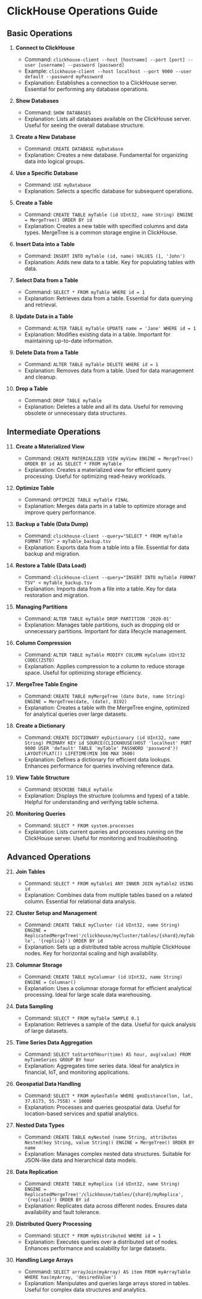
# ClickHouse Operations Guide

## Basic Operations

1. **Connect to ClickHouse**
   - Command: `clickhouse-client --host [hostname] --port [port] --user [username] --password [password]`
   - Example: `clickhouse-client --host localhost --port 9000 --user default --password myPassword`
   - Explanation: Establishes a connection to a ClickHouse server. Essential for performing any database operations.


2. **Show Databases**
   - Command: `SHOW DATABASES`
   - Explanation: Lists all databases available on the ClickHouse server. Useful for seeing the overall database structure.


3. **Create a New Database**
   - Command: `CREATE DATABASE myDatabase`
   - Explanation: Creates a new database. Fundamental for organizing data into logical groups.


4. **Use a Specific Database**
   - Command: `USE myDatabase`
   - Explanation: Selects a specific database for subsequent operations.


5. **Create a Table**
   - Command: `CREATE TABLE myTable (id UInt32, name String) ENGINE = MergeTree() ORDER BY id`
   - Explanation: Creates a new table with specified columns and data types. MergeTree is a common storage engine in ClickHouse.


6. **Insert Data into a Table**
   - Command: `INSERT INTO myTable (id, name) VALUES (1, 'John')`
   - Explanation: Adds new data to a table. Key for populating tables with data.

7. **Select Data from a Table**
   - Command: `SELECT * FROM myTable WHERE id = 1`
   - Explanation: Retrieves data from a table. Essential for data querying and retrieval.


8. **Update Data in a Table**
   - Command: `ALTER TABLE myTable UPDATE name = 'Jane' WHERE id = 1`
   - Explanation: Modifies existing data in a table. Important for maintaining up-to-date information.


9. **Delete Data from a Table**
   - Command: `ALTER TABLE myTable DELETE WHERE id = 1`
   - Explanation: Removes data from a table. Used for data management and cleanup.


10. **Drop a Table**
    - Command: `DROP TABLE myTable`
    - Explanation: Deletes a table and all its data. Useful for removing obsolete or unnecessary data structures.



## Intermediate Operations

11. **Create a Materialized View**
    - Command: `CREATE MATERIALIZED VIEW myView ENGINE = MergeTree() ORDER BY id AS SELECT * FROM myTable`
    - Explanation: Creates a materialized view for efficient query processing. Useful for optimizing read-heavy workloads.


12. **Optimize Table**
    - Command: `OPTIMIZE TABLE myTable FINAL`
    - Explanation: Merges data parts in a table to optimize storage and improve query performance.


13. **Backup a Table (Data Dump)**
    - Command: `clickhouse-client --query="SELECT * FROM myTable FORMAT TSV" > myTable_backup.tsv`
    - Explanation: Exports data from a table into a file. Essential for data backup and migration.


14. **Restore a Table (Data Load)**
    - Command: `clickhouse-client --query="INSERT INTO myTable FORMAT TSV" < myTable_backup.tsv`
    - Explanation: Imports data from a file into a table. Key for data restoration and migration.


15. **Managing Partitions**
    - Command: `ALTER TABLE myTable DROP PARTITION '2020-01'`
    - Explanation: Manages table partitions, such as dropping old or unnecessary partitions. Important for data lifecycle management.


16. **Column Compression**
    - Command: `ALTER TABLE myTable MODIFY COLUMN myColumn UInt32 CODEC(ZSTD)`
    - Explanation: Applies compression to a column to reduce storage space. Useful for optimizing storage efficiency.


17. **MergeTree Table Engine**
    - Command: `CREATE TABLE myMergeTree (date Date, name String) ENGINE = MergeTree(date, (date), 8192)`
    - Explanation: Creates a table with the MergeTree engine, optimized for analytical queries over large datasets.


18. **Create a Dictionary**
    - Command: `CREATE DICTIONARY myDictionary (id UInt32, name String) PRIMARY KEY id SOURCE(CLICKHOUSE(HOST 'localhost' PORT 9000 USER 'default' TABLE 'myTable' PASSWORD 'password')) LAYOUT(FLAT()) LIFETIME(MIN 300 MAX 3600)`
    - Explanation: Defines a dictionary for efficient data lookups. Enhances performance for queries involving reference data.


19. **View Table Structure**
    - Command: `DESCRIBE TABLE myTable`
    - Explanation: Displays the structure (columns and types) of a table. Helpful for understanding and verifying table schema.


20. **Monitoring Queries**
    - Command: `SELECT * FROM system.processes`
    - Explanation: Lists current queries and processes running on the ClickHouse server. Useful for monitoring and troubleshooting.


## Advanced Operations

21. **Join Tables**
    - Command: `SELECT * FROM myTable1 ANY INNER JOIN myTable2 USING id`
    - Explanation: Combines data from multiple tables based on a related column. Essential for relational data analysis.


22. **Cluster Setup and Management**
    - Command: `CREATE TABLE myCluster (id UInt32, name String) ENGINE = ReplicatedMergeTree('/clickhouse/myCluster/tables/{shard}/myTable', '{replica}') ORDER BY id`
    - Explanation: Sets up a distributed table across multiple ClickHouse nodes. Key for horizontal scaling and high availability.


23. **Columnar Storage**
    - Command: `CREATE TABLE myColumnar (id UInt32, name String) ENGINE = Columnar()`
    - Explanation: Uses a columnar storage format for efficient analytical processing. Ideal for large scale data warehousing.


24. **Data Sampling**
    - Command: `SELECT * FROM myTable SAMPLE 0.1`
    - Explanation: Retrieves a sample of the data. Useful for quick analysis of large datasets.


25. **Time Series Data Aggregation**
    - Command: `SELECT toStartOfHour(time) AS hour, avg(value) FROM myTimeSeries GROUP BY hour`
    - Explanation: Aggregates time series data. Ideal for analytics in financial, IoT, and monitoring applications.


26. **Geospatial Data Handling**
    - Command: `SELECT * FROM myGeoTable WHERE geoDistance(lon, lat, 37.6173, 55.7558) < 10000`
    - Explanation: Processes and queries geospatial data. Useful for location-based services and spatial analytics.


27. **Nested Data Types**
    - Command: `CREATE TABLE myNested (name String, attributes Nested(key String, value String)) ENGINE = MergeTree() ORDER BY name`
    - Explanation: Manages complex nested data structures. Suitable for JSON-like data and hierarchical data models.


28. **Data Replication**
    - Command: `CREATE TABLE myReplica (id UInt32, name String) ENGINE = ReplicatedMergeTree('/clickhouse/tables/{shard}/myReplica', '{replica}') ORDER BY id`
    - Explanation: Replicates data across different nodes. Ensures data availability and fault tolerance.


29. **Distributed Query Processing**
    - Command: `SELECT * FROM myDistributed WHERE id = 1`
    - Explanation: Executes queries over a distributed set of nodes. Enhances performance and scalability for large datasets.



30. **Handling Large Arrays**
    - Command: `SELECT arrayJoin(myArray) AS item FROM myArrayTable WHERE has(myArray, 'desiredValue')`
    - Explanation: Manipulates and queries large arrays stored in tables. Useful for complex data structures and analytics.
